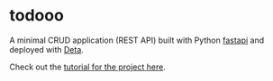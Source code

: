 # todooo
A minimal CRUD application (REST API) built with Python [fastapi](https://fastapi.tiangolo.com/) and deployed with [Deta](https://www.deta.sh/).  

Check out the [tutorial for the project here](https://www.gormanalysis.com/blog/building-a-simple-crud-application-with-fastapi/).